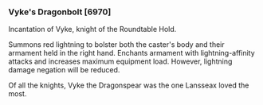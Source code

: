 ### Vyke's Dragonbolt [6970]

Incantation of Vyke, knight of the Roundtable Hold.

Summons red lightning to bolster both the caster's body and their armament held in the right hand. Enchants armament with lightning-affinity attacks and increases maximum equipment load. However, lightning damage negation will be reduced.

Of all the knights, Vyke the Dragonspear was the one Lansseax loved the most.
